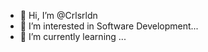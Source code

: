 - 👋 Hi, I’m @Crlsrldn
- 👀 I’m interested in Software Development...
- 🌱 I’m currently learning ...
<!--- 💞️ I’m looking to collaborate on ...
- 📫 How to reach me ...
--->
<!---
Crlsrldn/Crlsrldn is a ✨ special ✨ repository because its `README.md` (this file) appears on your GitHub profile.
You can click the Preview link to take a look at your changes.
--->
